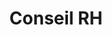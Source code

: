 ---
tags: gouvernance_cards
cardOrder: order:1;

title: Conseil RH
image: /img/conseil_rh.png

altImage: Conseil RH
jqueryClass: conseil
---